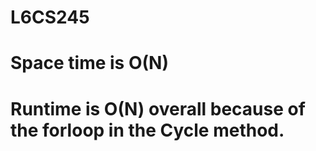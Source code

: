 # L6CS245
# Space time is O(N) 
# Runtime is O(N) overall because of the forloop in the Cycle method. 
